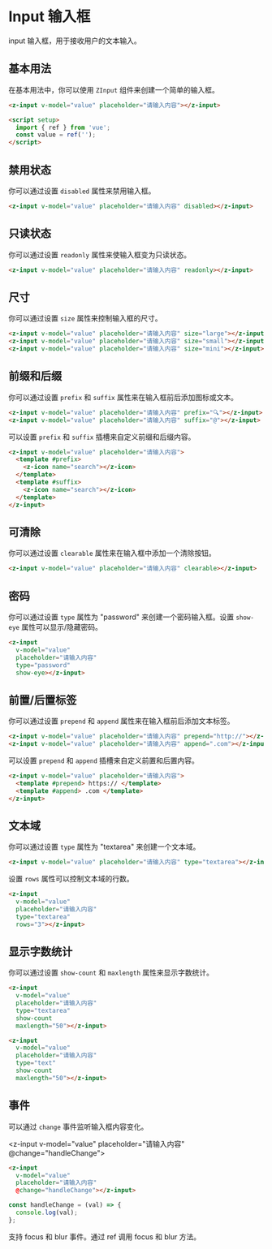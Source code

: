 # Input 输入框

input 输入框，用于接收用户的文本输入。

## 基本用法

在基本用法中，你可以使用 `ZInput` 组件来创建一个简单的输入框。

<z-input v-model="value" placeholder="请输入内容"></z-input>

<script setup>
  import { ref } from 'vue'
  const value = ref('')
</script>

```html
<z-input v-model="value" placeholder="请输入内容"></z-input>

<script setup>
  import { ref } from 'vue';
  const value = ref('');
</script>
```

## 禁用状态

你可以通过设置 `disabled` 属性来禁用输入框。

<z-input v-model="value" placeholder="请输入内容" disabled></z-input>

```html
<z-input v-model="value" placeholder="请输入内容" disabled></z-input>
```

## 只读状态

你可以通过设置 `readonly` 属性来使输入框变为只读状态。

<z-input v-model="value" placeholder="请输入内容" readonly></z-input>

```html
<z-input v-model="value" placeholder="请输入内容" readonly></z-input>
```

## 尺寸

你可以通过设置 `size` 属性来控制输入框的尺寸。

<z-input v-model="value" placeholder="请输入内容" size="large"></z-input>
<z-input v-model="value" placeholder="请输入内容" size="small"></z-input>
<z-input v-model="value" placeholder="请输入内容" size="mini"></z-input>

```html
<z-input v-model="value" placeholder="请输入内容" size="large"></z-input>
<z-input v-model="value" placeholder="请输入内容" size="small"></z-input>
<z-input v-model="value" placeholder="请输入内容" size="mini"></z-input>
```

## 前缀和后缀

你可以通过设置 `prefix` 和 `suffix` 属性来在输入框前后添加图标或文本。

<z-input v-model="value" placeholder="请输入内容" prefix="🔍"></z-input>
<z-input v-model="value" placeholder="请输入内容" suffix="@"></z-input>

```html
<z-input v-model="value" placeholder="请输入内容" prefix="🔍"></z-input>
<z-input v-model="value" placeholder="请输入内容" suffix="@"></z-input>
```

可以设置 `prefix` 和 `suffix` 插槽来自定义前缀和后缀内容。

<z-input v-model="value" placeholder="请输入内容">
  <template #prefix>
    <z-icon name="search"></z-icon>
  </template>
  <template #suffix>
    <z-icon name="search"></z-icon>
    </template>
</z-input>

```html
<z-input v-model="value" placeholder="请输入内容">
  <template #prefix>
    <z-icon name="search"></z-icon>
  </template>
  <template #suffix>
    <z-icon name="search"></z-icon>
  </template>
</z-input>
```

## 可清除

你可以通过设置 `clearable` 属性来在输入框中添加一个清除按钮。

<z-input v-model="value" placeholder="请输入内容" clearable></z-input>

```html
<z-input v-model="value" placeholder="请输入内容" clearable></z-input>
```

## 密码

你可以通过设置 `type` 属性为 "password" 来创建一个密码输入框。设置 `show-eye` 属性可以显示/隐藏密码。

<z-input v-model="value" placeholder="请输入内容" type="password" show-eye></z-input>

```html
<z-input
  v-model="value"
  placeholder="请输入内容"
  type="password"
  show-eye></z-input>
```

## 前置/后置标签

你可以通过设置 `prepend` 和 `append` 属性来在输入框前后添加文本标签。

<z-input v-model="value" placeholder="请输入内容" prepend="http://"></z-input>
<z-input v-model="value" placeholder="请输入内容" append=".com"></z-input>

```html
<z-input v-model="value" placeholder="请输入内容" prepend="http://"></z-input>
<z-input v-model="value" placeholder="请输入内容" append=".com"></z-input>
```

可以设置 `prepend` 和 `append` 插槽来自定义前置和后置内容。

<z-input v-model="value" placeholder="请输入内容">
  <template #prepend>
    https://
  </template>
  <template #append>
    .com
  </template>
</z-input>

```html
<z-input v-model="value" placeholder="请输入内容">
  <template #prepend> https:// </template>
  <template #append> .com </template>
</z-input>
```

## 文本域

你可以通过设置 `type` 属性为 "textarea" 来创建一个文本域。

<z-input v-model="value" placeholder="请输入内容" type="textarea"></z-input>

```html
<z-input v-model="value" placeholder="请输入内容" type="textarea"></z-input>
```

设置 `rows` 属性可以控制文本域的行数。

<z-input v-model="value" placeholder="请输入内容" type="textarea" rows="3"></z-input>

```html
<z-input
  v-model="value"
  placeholder="请输入内容"
  type="textarea"
  rows="3"></z-input>
```

## 显示字数统计

你可以通过设置 `show-count` 和 `maxlength` 属性来显示字数统计。

<z-input v-model="value" placeholder="请输入内容" type="textarea" show-count maxlength="50"></z-input>

```html
<z-input
  v-model="value"
  placeholder="请输入内容"
  type="textarea"
  show-count
  maxlength="50"></z-input>
```

<z-input v-model="value" placeholder="请输入内容" type="text" show-count maxlength="50"></z-input>

```html
<z-input
  v-model="value"
  placeholder="请输入内容"
  type="text"
  show-count
  maxlength="50"></z-input>
```

## 事件

可以通过 `change` 事件监听输入框内容变化。

<z-input v-model="value" placeholder="请输入内容" @change="handleChange"></z-input>

```html
<z-input
  v-model="value"
  placeholder="请输入内容"
  @change="handleChange"></z-input>
```

```js
const handleChange = (val) => {
  console.log(val);
};
```

支持 focus 和 blur 事件。通过 ref 调用 focus 和 blur 方法。
